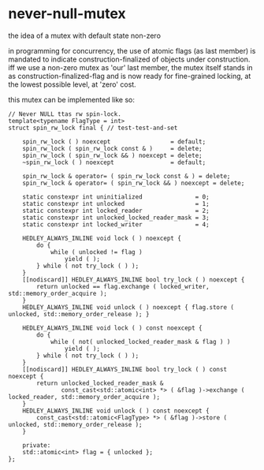 # never-null-mutex
the idea of a mutex with default state non-zero

in programming for concurrency, the use of atomic flags (as last member) is mandated to indicate construction-finalized of objects under construction. iff we use a non-zero mutex as 'our' last member, the mutex itself stands in as construction-finalized-flag and is now ready for fine-grained locking, at the lowest possible level, at 'zero' cost.

this mutex can be implemented like so:


    // Never NULL ttas rw spin-lock.
    template<typename FlagType = int>
    struct spin_rw_lock final { // test-test-and-set

        spin_rw_lock ( ) noexcept                 = default;
        spin_rw_lock ( spin_rw_lock const & )     = delete;
        spin_rw_lock ( spin_rw_lock && ) noexcept = delete;
        ~spin_rw_lock ( ) noexcept                = default;

        spin_rw_lock & operator= ( spin_rw_lock const & ) = delete;
        spin_rw_lock & operator= ( spin_rw_lock && ) noexcept = delete;

        static constexpr int uninitialized               = 0;
        static constexpr int unlocked                    = 1;
        static constexpr int locked_reader               = 2;
        static constexpr int unlocked_locked_reader_mask = 3;
        static constexpr int locked_writer               = 4;

        HEDLEY_ALWAYS_INLINE void lock ( ) noexcept {
            do {
                while ( unlocked != flag )
                    yield ( );
            } while ( not try_lock ( ) );
        }
        [[nodiscard]] HEDLEY_ALWAYS_INLINE bool try_lock ( ) noexcept {
            return unlocked == flag.exchange ( locked_writer, std::memory_order_acquire );
        }
        HEDLEY_ALWAYS_INLINE void unlock ( ) noexcept { flag.store ( unlocked, std::memory_order_release ); }

        HEDLEY_ALWAYS_INLINE void lock ( ) const noexcept {
            do {
                while ( not( unlocked_locked_reader_mask & flag ) )
                    yield ( );
            } while ( not try_lock ( ) );
        }
        [[nodiscard]] HEDLEY_ALWAYS_INLINE bool try_lock ( ) const noexcept {
            return unlocked_locked_reader_mask &
                   const_cast<std::atomic<int> *> ( &flag )->exchange ( locked_reader, std::memory_order_acquire );
        }
        HEDLEY_ALWAYS_INLINE void unlock ( ) const noexcept {
            const_cast<std::atomic<FlagType> *> ( &flag )->store ( unlocked, std::memory_order_release );
        }

        private:
        std::atomic<int> flag = { unlocked };
    };
